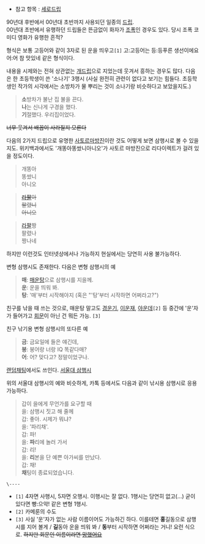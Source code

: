   * 참고 항목 : [세로드립](%EC%84%B8%EB%A1%9C%EB%93%9C%EB%A6%BD.md)  

90년대 후반에서 00년대 초반까지 사용되던 일종의 [드립](%EB%93%9C%EB%A6%BD.md).  
00년대 초반에서 유행하던 드립들은 뜬금없이 화자가 [조폭](%EC%A1%B0%ED%8F%AD.md)인 경우도 있다. 당시 조폭 코미디
영화가 유행한 흔적?

형식은 보통 고등어와 같이 3자로 된 운을 띄우고`[1]` 고:고등어는 등:등푸른 생선이에요 어:어 참 맛있네 같은 형식이다.

내용을 시제와는 전혀 상관없는 [개드립](%EA%B0%9C%EB%93%9C%EB%A6%BD.md)으로 지었는데 웃겨서 흥하는 경우도
많다. 다음은 한 초등학생이 쓴 '소나기' 3행시 (사실 완전히 관련이 없다고 보기는 힘들다. 초등학생인 작가의 시각에서는 소방차가 물
뿌리는 것이 소나기랑 비슷하다고 보았을지도.)  

> **소**방차가 불난 집 불을 끈다.  
**나**는 신나게 구경을 했다.  
**기**절했다. 우리집이었다.

<del>너무 웃겨서 배꼽이 사라질지 모른다</del>

다음의 2가지 드립으로 유명한 [사토르마방진](%EC%82%AC%ED%86%A0%EB%A5%B4%20%EB%A7%88%EB%B0%A9%EC%A7%84.md)이란 것도 어떻게
보면 삼행시로 볼 수 있을지도. 위키백과에서도 '개똥아똥쌌니아니오'가 사토르 마방진으로 리다이렉트가 걸려 있을 정도이다.

> 개똥아  
똥쌌니  
아니오

> <del>[라팔](%EB%9D%BC%ED%8C%94.md)아</del>  
<del>팔렸니</del>  
<del>아니오</del>

> [라팔](%EB%9D%BC%ED%8C%94.md)짱  
팔렸나  
짱나네

하지만 이런것도 인터넷상에서나 가능하지 현실에서는 당연히 사용 불가능하다.

변형 삼행시도 존재한다. 다음은 변형 삼행시의 예

> **매**: [매운탕](%EB%A7%A4%EC%9A%B4%ED%83%95.md)으로 삼행시를 지을께.  
**운**: 운을 띄워 봐.  
**탕**: '매'부터 시작해야지 (혹은 "'탕'부터 시작하면 어쩌라고?")

친구를 낚을 때 쓰는 것으로, 매운탕 말고도 [경운기](%EA%B2%BD%EC%9A%B4%EA%B8%B0.md),
[이운재](%EC%9D%B4%EC%9A%B4%EC%9E%AC.md),
[야운데](%EC%95%BC%EC%9A%B4%EB%8D%B0.md)`[2]` 등 중간에 '운'자가 들어가고
[회문](%ED%9A%8C%EB%AC%B8.md)이 아닌 건 뭐든 가능. `[3]`

친구 낚기용 변형 삼행시의 또다른 예

> **금**: 금요일에 들은 얘긴데,  
**붕**: 붕어랑 너랑 IQ 똑같다매?  
**어**: 어? 맞다고? 정말이었구나.

[랜덤채팅](%EB%9E%9C%EB%8D%A4%EC%B1%84%ED%8C%85.md)에서도 쓰인다. [서울대
삼행시](http://www.ppomppu.co.kr/zboard/view.php?id=humor&no=88137)

위의 서울대 삼행시의 예와 비슷하게, 카톡 등에서도 다음과 같이 낚시용 삼행시로 응용 가능하다.

> 갑이 을에게 무언가를 요구할 때  
을: 삼행시 짓고 해 줄께  
갑: 좋아. 시제가 뭐냐?  
을: '파리채'.  
갑: 파!  
을: **파**리에 놀러 가서  
갑: 리!  
을: **리**본을 단 예쁜 아가씨를 만났다.  
갑: 채!  
**채**팅이 종료되었습니다.

`\----`

  * `[1]` 4자면 사행시, 5자면 오행시. 이행시는 잘 없다. 1행시는 당연히 없고(...) 굳이 있다면 빵:으악! 같은 변형 1행시.
  * `[2]` 카메룬의 수도
  * `[3]` 사실 '운'자가 없는 사람 이름이어도 가능하긴 하다. 이를테면 **홍**길동으로 삼행시를 지어 볼게 / **길**동아 운을 띄워 봐 / **동**부터 시작하면 어쩌라는 거니! 요런 식으로. <del>하지만 회문인 이름이라면 [망했어요](%EB%A7%9D%ED%96%88%EC%96%B4%EC%9A%94.md)</del>

